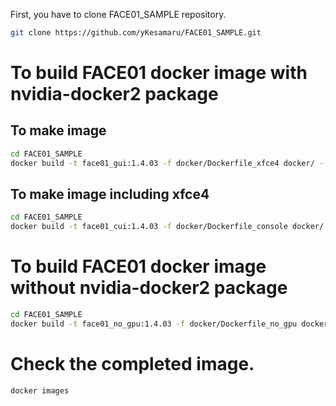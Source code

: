 
First, you have to clone FACE01_SAMPLE repository.
```bash
git clone https://github.com/yKesamaru/FACE01_SAMPLE.git
```
# To build FACE01 docker image with nvidia-docker2 package
## To make image
```bash
cd FACE01_SAMPLE
docker build -t face01_gui:1.4.03 -f docker/Dockerfile_xfce4 docker/ --network host
```
## To make image including xfce4
```bash
cd FACE01_SAMPLE
docker build -t face01_cui:1.4.03 -f docker/Dockerfile_console docker/ --network host
```
# To build FACE01 docker image without nvidia-docker2 package
```bash
cd FACE01_SAMPLE
docker build -t face01_no_gpu:1.4.03 -f docker/Dockerfile_no_gpu docker/ --network host
```
# Check the completed image.
```bash
docker images
```